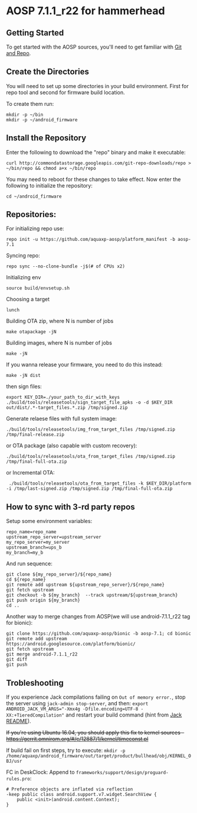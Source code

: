 # AOSP 7.1.1_r22 for hammerhead

Getting Started
---------------
To get started with the AOSP sources, you'll need to get
familiar with [Git and Repo](http://source.android.com/source/git-resources.html).

Create the Directories
----------------------

You will need to set up some directories in your build environment.
First for repo tool and second for firmware build location.

To create them run:

    mkdir -p ~/bin
    mkdir -p ~/android_firmware

Install the Repository
----------------------

Enter the following to download the "repo" binary and make it executable:
```
curl http://commondatastorage.googleapis.com/git-repo-downloads/repo > ~/bin/repo && chmod a+x ~/bin/repo
```

You may need to reboot for these changes to take effect.
Now enter the following to initialize the repository:
```
cd ~/android_firmware
```

Repositories:
---------------

For initializing repo use:
```
repo init -u https://github.com/aquaxp-aosp/platform_manifest -b aosp-7.1
```

Syncing repo:

    repo sync --no-clone-bundle -j$(# of CPUs x2)


Initializing env

    source build/envsetup.sh

Choosing a target

    lunch


Building OTA zip, where N is number of jobs

    make otapackage -jN


Building images, where N is number of jobs

    make -jN

If you wanna release your firmware, you need to do this instead:

    make -jN dist

then sign files:

    export KEY_DIR=./your_path_to_dir_with_keys
    ./build/tools/releasetools/sign_target_file_apks -o -d $KEY_DIR out/dist/.*-target_files.*.zip /tmp/signed.zip

Generate relaese files with full system image:

    ./build/tools/releasetools/img_from_target_files /tmp/signed.zip /tmp/final-release.zip

or OTA package (also capable with custom recovery):

    ./build/tools/releasetools/ota_from_target_files /tmp/signed.zip /tmp/final-full-ota.zip

or Incremental OTA:

     ./build/tools/releasetools/ota_from_target_files -k $KEY_DIR/platform -i /tmp/last-signed.zip /tmp/signed.zip /tmp/final-full-ota.zip

How to sync with 3-rd party repos
------------------------------------

Setup some environment variables:
```
repo_name=repo_name
upstream_repo_server=upstream_server
my_repo_server=my_server
upstream_branch=ups_b
my_branch=my_b
```

And run sequence:
```
git clone ${my_repo_server}/${repo_name}
cd ${repo_name}
git remote add upstream ${upstream_repo_server}/${repo_name}
git fetch upstream
git checkout -b ${my_branch}  --track upstream/${upstream_branch}
git push origin ${my_branch}
cd ..
```

Another way to merge changes from AOSP(we will use android-7.1.1_r22 tag for bionic):
```
git clone https://github.com/aquaxp-aosp/bionic -b aosp-7.1; cd bionic
git remote add upstream https://android.googlesource.com/platform/bionic/
git fetch upstream
git merge android-7.1.1_r22
git diff
git push
```

Trobleshooting
--------------
If you experience Jack compilations failing on `Out of memory error.`, stop the server using `jack-admin stop-server`, and then:
`export ANDROID_JACK_VM_ARGS="-Xmx4g -Dfile.encoding=UTF-8 -XX:+TieredCompilation"`
and restart your build command (hint from [Jack README](https://android.googlesource.com/platform/prebuilts/sdk/+/master/tools/README-jack-server.md#If-you-experience-Jack-compilations-failing-on)).

~~If you're using Ubuntu 16.04, you should apply this fix to kernel sources - https://gerrit.omnirom.org/#/c/12887/1/kernel/timeconst.pl~~

If build fail on first steps, try to execute:
`mkdir -p /home/aquaxp/android_firmware/out/target/product/bullhead/obj/KERNEL_OBJ/usr`

FC in DeskClock:
Append to `frameworks/support/design/proguard-rules.pro`:
```
# Preference objects are inflated via reflection
-keep public class android.support.v7.widget.SearchView {
    public <init>(android.content.Context);
}
```
